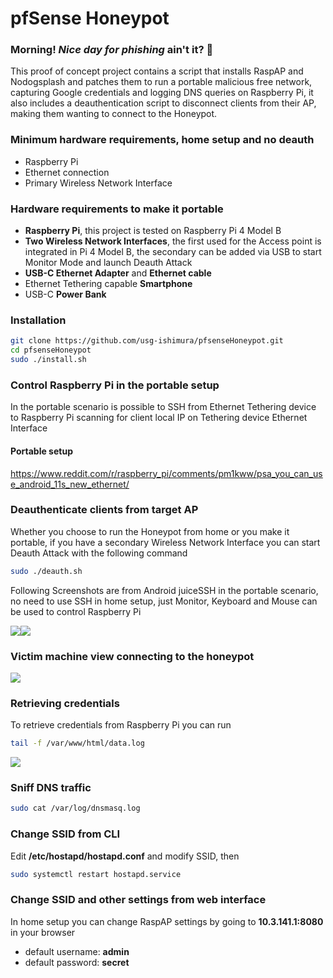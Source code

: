 
# pfSense Honeypot
### Morning! _Nice day for phishing_ ain't it? :fishing_pole_and_fish:
This proof of concept project contains a script that installs RaspAP and Nodogsplash and patches them to run a portable malicious free network, capturing Google credentials and logging DNS queries on Raspberry Pi, it also includes a deauthentication script to disconnect clients from their AP, making them wanting to connect to the Honeypot.
### Minimum hardware requirements, home setup and no deauth
- Raspberry Pi
- Ethernet connection
- Primary Wireless Network Interface
### Hardware requirements to make it portable
- **Raspberry Pi**, this project is tested on Raspberry Pi 4 Model B
- **Two Wireless Network Interfaces**, the first used for the Access point is integrated in Pi 4 Model B, the secondary can be added via USB to start Monitor Mode and launch Deauth Attack
- **USB-C Ethernet Adapter** and **Ethernet cable**
- Ethernet Tethering capable **Smartphone**
- USB-C **Power Bank**
### Installation
```sh
git clone https://github.com/usg-ishimura/pfsenseHoneypot.git
cd pfsenseHoneypot
sudo ./install.sh
```
### Control Raspberry Pi in the portable setup
In the portable scenario is possible to SSH from Ethernet Tethering device to Raspberry Pi scanning for client local IP on Tethering device Ethernet Interface
#### Portable setup
[<ins>https://www.reddit.com/r/raspberry_pi/comments/pm1kww/psa_you_can_use_android_11s_new_ethernet/</ins>](https://www.reddit.com/r/raspberry_pi/comments/pm1kww/psa_you_can_use_android_11s_new_ethernet/)
### Deauthenticate clients from target AP
Whether you choose to run the Honeypot from home or you make it portable, if you have a secondary Wireless Network Interface you can start Deauth Attack with the following command
```sh
sudo ./deauth.sh
```
Following Screenshots are from Android juiceSSH in the portable scenario, no need to use SSH in home setup,
just Monitor, Keyboard and Mouse can be used to control Raspberry Pi
 
![](media/Screenshot_JuiceSSH.jpg)![](media/Screenshot_JuiceSSH1.jpg)
### Victim machine view connecting to the honeypot
![](media/Sign-in_Mozilla-Firefox.gif)
### Retrieving credentials
To retrieve credentials from Raspberry Pi you can run
```sh
tail -f /var/www/html/data.log
```
![](media/XRecorder_Edited.gif)
### Sniff DNS traffic
```sh
sudo cat /var/log/dnsmasq.log
```
### Change SSID from CLI
Edit **/etc/hostapd/hostapd.conf** and modify SSID, then
```sh
sudo systemctl restart hostapd.service
```
### Change SSID and other settings from web interface
In home setup you can change RaspAP settings by going to **10.3.141.1:8080** in your browser
- default username: **admin**
- default password: **secret**
